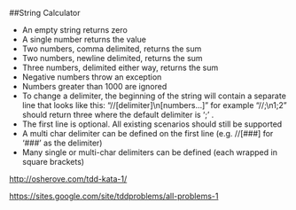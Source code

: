 ##String Calculator

* An empty string returns zero
* A single number returns the value
* Two numbers, comma delimited, returns the sum
* Two numbers, newline delimited, returns the sum
* Three numbers, delimited either way, returns the sum
* Negative numbers throw an exception
* Numbers greater than 1000 are ignored
* To change a delimiter, the beginning of the string will contain a separate line that looks like this: “//[delimiter]\n[numbers…]” for example “//;\n1;2” should return three where the default delimiter is ‘;’ .
* The first line is optional. All existing scenarios should still be supported
* A multi char delimiter can be defined on the first line (e.g. //[###] for ‘###’ as the delimiter)
* Many single or multi-char delimiters can be defined (each wrapped in square brackets)


http://osherove.com/tdd-kata-1/

https://sites.google.com/site/tddproblems/all-problems-1